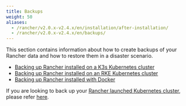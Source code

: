 ```yaml
---
title: Backups
weight: 50
aliases:
  - /rancher/v2.0.x-v2.4.x/en/installation/after-installation/
  - /rancher/v2.0.x-v2.4.x/en/backups/
---
```

This section contains information about how to create backups of your Rancher data and how to restore them in a disaster scenario.

- [Backing up Rancher installed on a K3s Kubernetes cluster](./k3s-backups)
- [Backing up Rancher installed on an RKE Kubernetes cluster](./ha-backups/)
- [Backing up Rancher installed with Docker](./single-node-backups/)

If you are looking to back up your [Rancher launched Kubernetes cluster]({{<baseurl>}}/rancher/v2.0.x-v2.4.x/en/cluster-provisioning/rke-clusters/), please refer [here]({{<baseurl>}}/rancher/v2.0.x-v2.4.x/en/cluster-admin/backing-up-etcd/).
